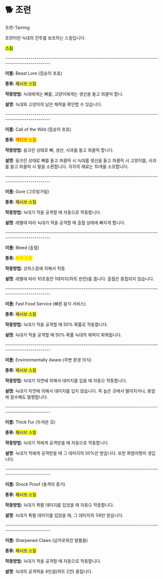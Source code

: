 # 🐕 조련

조련-Taming



조련이란 늑대의 전투를 보조하는 스킬입니다.



<mark style="color:green;">**스킬**</mark>

\-----------------------------------------------------------------------------------------------------

**이름:** Beast Lore (짐승의 포효)

**종류:** <mark style="color:blue;">패시브 스킬</mark>

**작동방법:** 늑대에게는 뼈를, 고양이에게는 생선을 들고 좌클릭 합니.

**설명**: 늑대와 고양이의 남은 체력을 확인할 수 있습니다.

\-----------------------------------------------------------------------------------------------------

**이름:** Call of the Wild (짐승의 포효)

**종류:** <mark style="color:red;">엑티브 스킬</mark>

**작동방법:** 웅크린 상태로 뼈, 생선, 사과를 들고 좌클릭 합니다.

**설명**: 웅크린 상태로 뼈를 들고 좌클릭 시 늑대를 생선을 들고 좌클릭 시 고양이를, 사과를 들고 좌클릭 시 말을 소환합니다. 각각의 재료는 10개를 소모합니다.

\-----------------------------------------------------------------------------------------------------

**이름:** Gore (그르렁거림)

**종류:** <mark style="color:blue;">패시브 스킬</mark>

**작동방법:** 늑대가 적을 공격할 때 자동으로 작동합니다.

**설명**: 레벨에 따라 늑대가 적을 공격할 때 출혈 상태에 빠지게 합니다.

\-----------------------------------------------------------------------------------------------------

**이름:** Bleed (출혈)

**종류:** <mark style="color:orange;">하위 스킬</mark>

**작동방법:** 상위스킬에 의해서 작동

**설명**: 레벨에 따라 10초동안 1데미지(하트 반칸)를 줍니다. 출혈은 중첩되지 않습니다.

\-----------------------------------------------------------------------------------------------------

**이름:** Fast Food Service (빠른 음식 서비스)

**종류:** <mark style="color:blue;">패시브 스킬</mark>

**작동방법:** 늑대가 적을 공격할 때 50% 확률로 작동합니다.

**설명**: 늑대가 적을 공격할 때 50% 확률 늑대의 체력이 회복됩니다.

\-----------------------------------------------------------------------------------------------------

**이름:** Environmentally Aware (주변 환경 의식)

**종류:** <mark style="color:blue;">패시브 스킬</mark>

**작동방법:** 늑대가 자연에 의해서 데미지를 입을 때 자동으 작동합니다.

**설명**: 늑대가 자연에 의해서 데미지를 입지 않습니다. 즉 높은 곳에서 떨어지거나, 용암에 잠수해도 멀쩡합니다.

\-----------------------------------------------------------------------------------------------------

**이름:** Thick Fur (두꺼운 모)

**종류:** <mark style="color:blue;">패시브 스킬</mark>

**작동방법:** 늑대가 적에게 공격받을 때 자동으로 작동합니다.

**설명**: 늑대가 적에게 공격받을 때 그 데미지의 50%만 받습니다. 또한 화염저항이 생깁니다.

\-----------------------------------------------------------------------------------------------------

**이름:** Shock Proof (충격의 증거)

**종류:** <mark style="color:blue;">패시브 스킬</mark>

**작동방법:** 늑대가 폭팔 데미지를 입었을 때 자동으 작동합니다.

**설명**: 늑대가 폭팔 데미지를 입었을 때, 그 데미지의 1/6만 받습니다.

\-----------------------------------------------------------------------------------------------------

**이름:** Sharpened Claws (날카로워진 발톱들)

**종류:** <mark style="color:blue;">패시브 스킬</mark>

**작동방법:** 늑대가 적을 공격할 때 자동으로 작동합니다.

**설명**: 늑대의 공격력을 4만큼(하트 2칸) 올립니다.
